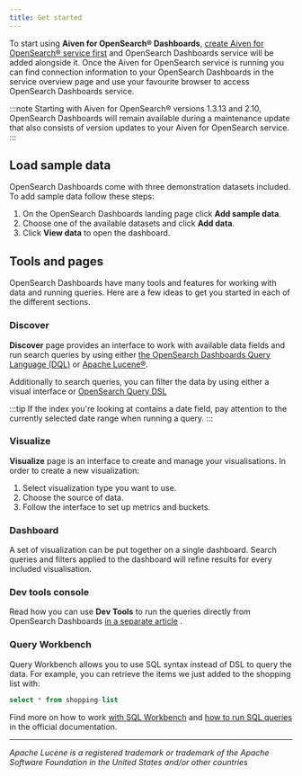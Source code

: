 ```yaml
---
title: Get started
---
```


To start using **Aiven for OpenSearch® Dashboards**,
[create Aiven for OpenSearch® service first](/docs/products/opensearch/get-started) and OpenSearch Dashboards service will be added alongside
it. Once the Aiven for OpenSearch service is running you can find
connection information to your OpenSearch Dashboards in the service
overview page and use your favourite browser to access OpenSearch
Dashboards service.

:::note
Starting with Aiven for OpenSearch® versions 1.3.13 and 2.10, OpenSearch
Dashboards will remain available during a maintenance update that also
consists of version updates to your Aiven for OpenSearch service.
:::

## Load sample data

OpenSearch Dashboards come with three demonstration datasets included.
To add sample data follow these steps:

1.  On the OpenSearch Dashboards landing page click **Add sample
    data**.
2.  Choose one of the available datasets and click **Add data**.
3.  Click **View data** to open the dashboard.

## Tools and pages

OpenSearch Dashboards have many tools and features for working with data
and running queries. Here are a few ideas to get you started in each of
the different sections.

### Discover

**Discover** page provides an interface to work with available data
fields and run search queries by using either [the OpenSearch Dashboards
Query Language
(DQL)](https://opensearch.org/docs/latest/dashboards/dql/) or [Apache
Lucene®](https://lucene.apache.org/).

Additionally to search queries, you can filter the data by using either
a visual interface or [OpenSearch Query
DSL](https://opensearch.org/docs/latest/opensearch/query-dsl/index/)

:::tip
If the index you're looking at contains a date field, pay attention to
the currently selected date range when running a query.
:::

### Visualize

**Visualize** page is an interface to create and manage your
visualisations. In order to create a new visualization:

1.  Select visualization type you want to use.
2.  Choose the source of data.
3.  Follow the interface to set up metrics and buckets.

### Dashboard

A set of visualization can be put together on a single dashboard. Search
queries and filters applied to the dashboard will refine results for
every included visualisation.

### Dev tools console

Read how you can use **Dev Tools** to run the queries directly from
OpenSearch Dashboards
[in a separate article](howto/dev-tools-usage-example) .

### Query Workbench

Query Workbench allows you to use SQL syntax instead of DSL to query the
data. For example, you can retrieve the items we just added to the
shopping list with:

```sql
select * from shopping-list
```

Find more on how to work [with SQL
Workbench](https://opensearch.org/docs/latest/search-plugins/sql/workbench/)
and [how to run SQL
queries](https://opensearch.org/docs/latest/search-plugins/sql/index/)
in the official documentation.

------------------------------------------------------------------------

*Apache Lucene is a registered trademark or trademark of the Apache
Software Foundation in the United States and/or other countries*
